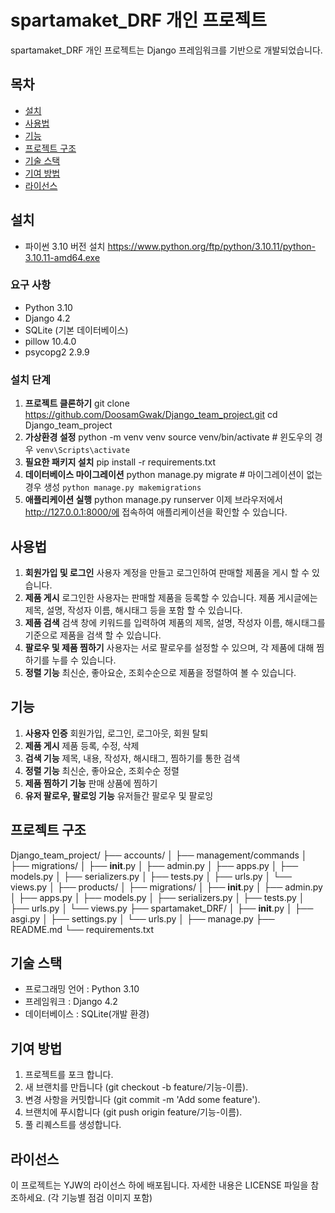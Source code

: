 
# spartamaket_DRF 개인 프로젝트 
spartamaket_DRF 개인 프로젝트는 Django 프레임워크를 기반으로 개발되었습니다.
## 목차
- [설치](#설치)
- [사용법](#사용법)
- [기능](#기능)
- [프로젝트 구조](#프로젝트-구조)
- [기술 스택](#기술-스택)
- [기여 방법](#기여-방법)
- [라이선스](#라이선스)
## 설치
 - 파이썬 3.10 버전 설치 https://www.python.org/ftp/python/3.10.11/python-3.10.11-amd64.exe

### 요구 사항
- Python 3.10
- Django 4.2
- SQLite (기본 데이터베이스)
- pillow 10.4.0
- psycopg2 2.9.9

### 설치 단계
1. **프로젝트 클론하기**
   git clone https://github.com/DoosamGwak/Django_team_project.git
   cd Django_team_project
2. **가상환경 설정**
    python -m venv venv
    source venv/bin/activate  # 윈도우의 경우 `venv\Scripts\activate`
3. **필요한 패키지 설치**
    pip install -r requirements.txt
4. **데이터베이스 마이그레이션**
    python manage.py migrate  # 마이그레이션이 없는경우 생성 `python manage.py makemigrations`
5. **애플리케이션 실행**
    python manage.py runserver
이제 브라우저에서 http://127.0.0.1:8000/에 접속하여 애플리케이션을 확인할 수 있습니다.

## 사용법
1. **회원가입 및 로그인**
    사용자 계정을 만들고 로그인하여 판매할 제품을 게시 할 수 있습니다.
2. **제품 게시**
    로그인한 사용자는 판매할 제품을 등록할 수 있습니다. 제품 게시글에는 제목, 설명, 작성자 이름, 해시태그 등을 포함 할 수 있습니다.
3. **제품 검색**
    검색 창에 키워드를 입력하여 제품의 제목, 설명, 작성자 이름, 해시태그를 기준으로 제품을 검색 할 수 있습니다.
4. **팔로우 및 제품 찜하기**
    사용자는 서로 팔로우를 설정할 수 있으며, 각 제품에 대해 찜하기를 누를 수 있습니다.
5. **정렬 기능**
    최신순, 좋아요순, 조회수순으로 제품을 정렬하여 볼 수 있습니다.

## 기능
1. **사용자 인증**
    회원가입, 로그인, 로그아웃, 회원 탈퇴
2. **제품 게시**
    제품 등록, 수정, 삭제
3. **검색 기능**
    제목, 내용, 작성자, 해시태그, 찜하기를 통한 검색
4. **정렬 기능**
    최신순, 좋아요순, 조회수순 정렬
5. **제품 찜하기 기능**
    판매 상품에 찜하기
6. **유저 팔로우, 팔로잉 기능**
    유저들간 팔로우 및 팔로잉

## 프로젝트 구조
Django_team_project/
├── accounts/
│   ├── management/commands
│   ├── migrations/
│   ├── __init__.py
│   ├── admin.py
│   ├── apps.py
│   ├── models.py
│   ├── serializers.py
│   ├── tests.py
│   ├── urls.py
│   └── views.py
│
├── products/
│   ├── migrations/
│   ├── __init__.py
│   ├── admin.py
│   ├── apps.py
│   ├── models.py
│   ├── serializers.py
│   ├── tests.py
│   ├── urls.py
│   └── views.py
├── spartamaket_DRF/
│   ├── __init__.py
│   ├── asgi.py
│   ├── settings.py
│   └── urls.py
│ 
├── manage.py
├── README.md
└── requirements.txt

## 기술 스택
- 프로그래밍 언어  : Python 3.10
- 프레임워크  : Django 4.2
- 데이터베이스 : SQLite(개발 환경)


## 기여 방법
1. 프로젝트를 포크 합니다.
2. 새 브랜치를 만듭니다 (git checkout -b feature/기능-이름).
3. 변경 사항을 커밋합니다 (git commit -m 'Add some feature').
4. 브랜치에 푸시합니다 (git push origin feature/기능-이름).
5. 풀 리퀘스트를 생성합니다.

## 라이선스
이 프로젝트는 YJW의 라이선스 하에 배포됩니다. 자세한 내용은 LICENSE 파일을 참조하세요. (각 기능별 점검 이미지 포함)